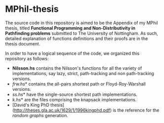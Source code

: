 # MPhil-thesis

The source code in this repository is aimed to be the Appendix of my MPhil thesis, titled **Functional Programming and Non-Distributivity in Pathfinding problems** submitted to The University of Nottingham. As such, detailed explanation of functions definitions and their proofs are in the thesis document.

In order to have a logical sequence of the code, we organized this repository as follows:
+ **Nilsson.hs** contains the Nilsson's functions for all the variety of implementations, say lazy, strict, path-tracking and non path-tracking versions.
+ **frw*.hs** contains the all-pairs shortest path or Floyd-Roy-Warshall versions. 
+ **ss*.hs** have the single-source shortest path implementations.
+ **k*.hs** are the files comprising the knapsack implementations.
+ [David's King PhD thesis] (http://theses.gla.ac.uk/1629/1/1996kingphd.pdf) is the reference for the _random graphs_ generation.
